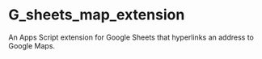 # G_sheets_map_extension
An Apps Script extension for Google Sheets that hyperlinks an address to Google Maps.  
